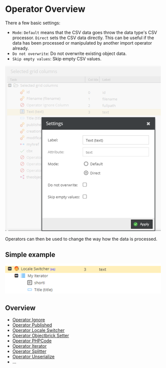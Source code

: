 # Operator Overview

There a few basic settings:

- `Mode`: `Default` means that the CSV data goes throw the data type's CSV processor. `Direct` sets the CSV data directly. This can be useful if the data has been processed or manipulated by another import operator already.
- `Do not overwrite`: Do not overwrite existing object data.
- `Skip empty values`: Skip empty CSV values. 

![Setter Settings](../../../img/csvimport/setter_settings.png)

Operators can then be used to change the way how the data is processed.

## Simple example

![Setter Settings](../../../img/csvimport/column_config_example.png)

## Overview 

* [Operator Ignore](./01_Ignore.md)
* [Operator Published](./02_Published.md)
* [Operator Locale Switcher](./03_LocaleSwitcher.md)
* [Operator Objectbrick Setter](./04_BrickSetter.md)
* [Operator PHPCode](./05_PHPCode.md)
* [Operator Iterator](./06_Iterator.md)
* [Operator Splitter](./07_Splitter.md)
* [Operator Unserialize](./08_Unserialize.md)
* ...


